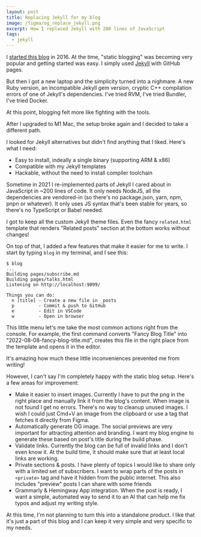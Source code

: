 ```yaml
---
layout: post
title: Replacing Jekyll for my blog
image: /figma/og_replace_jekyll.png
excerpt: How I replaced Jekyll with 200 lines of JavaScript
tags:
  - jekyll
---
```


I [started this blog](/hello-world) in 2016. At the time, "static blogging" was becoming very popular and getting started was easy. I simply used [Jekyll](https://jekyllrb.com/) with GitHub pages.

But then I got a new laptop and the simplicity turned into a nighmare. A new Ruby version, an incompatible Jekyll gem version, cryptic C++ compilation errors of one of Jekyll's dependencies. I've tried RVM, I've tried Bundler, I've tried Docker.

At this point, blogging felt more like fighting with the tools.

After I upgraded to M1 Mac, the setup broke again and I decided to take a different path.

I looked for Jekyll alternatives but didn't find anything that I liked. Here's what I need:

- Easy to install, indeally a single binary (supporting ARM & x86)
- Compatible with my Jekyll templates
- Hackable, without the need to install compiler toolchain

Sometime in 2021 I re-implemented parts of Jekyll I cared about in JavaScript in ~200 lines of code. It only needs NodeJS, all the dependencies are vendored-in (so there's no package.json, yarn, npm, pnpn or whatever). It only uses JS syntax that's been stable for years, so there's no TypeScript or Babel needed.

I got to keep all the custom Jekyll theme files. Even the fancy `related.html` template that renders "Related posts" section at the bottom works without changes!

On top of that, I added a few features that make it easier for me to write. I start by typing `blog` in my terminal, and I see this:

```
$ blog
...
Building pages/subscribe.md
Building pages/talks.html
Listening on http://localhost:9099/

Things you can do:
  n [title] - Create a new file in _posts
  p         - Commit & push to GitHub
  e         - Edit in VSCode
  w         - Open in browser
```

This little menu let's me take the most common actions right from the console. For example, the first command converts "Fancy Blog Title" into "2022-08-08-fancy-blog-title.md", creates this file in the right place from the template and opens it in the editor.

It's amazing how much these little inconveniences prevented me from writing!

However, I can't say I'm completely happy with the static blog setup. Here's a few areas for improvement:

- Make it easier to insert images. Currently I have to put the png in the right place and manually link it from the blog's content. When image is not found I get no errors. There's no way to cleanup unused images. I wish I could just Cmd+V an image from the clipboard or use a tag that fetches it directly from Figma.
- Automatically generate OG image. The social previews are very important for attracting attention and branding. I want my blog engine to generate these based on post's title during the build phase.
- Validate links. Currently the blog can be full of invalid links and I don't even know it. At the build time, it should make sure that at least local links are working.
- Private sections & posts. I have plenty of topics I would like to share only with a limited set of subscribers. I want to wrap parts of the posts in `<private>` tag and have it hidden from the public internet. This also includes "preview" posts I can share with some friends
- Grammarly & Hemingway App integration. When the post is ready, I want a simple, automated way to send it to an AI that can help me fix typos and adjust my writing style.

At this time, I'm not planning to turn this into a standalone product. I like that it's just a part of this blog and I can keep it very simple and very specific to my needs.
